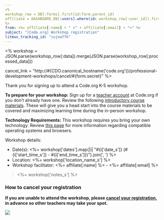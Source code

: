 ```yaml
---
<%
workshop_row = DB[:forms].first(id:form.parent_id)
affiliate = DASHBOARD_DB[:users].where(id: workshop_row[:user_id]).first
%>
from: <%= affiliate[:name] + " <" + affiliate[:email] + ">" %>
subject: "[Code.org] Workshop registration"
litmus_tracking_id: "iujowffk"
---
```


<%
  workshop = JSON.parse(workshop_row[:data]).merge(JSON.parse(workshop_row[:processed_data]))

  cancel_link = "http://#{CDO.canonical_hostname('code.org')}/professional-development-workshops/cancel/#{form.secret}"
%>

Thank you for signing up to attend a Code.org K-5 workshop.

**To prepare for your workshop:** Sign up for a [teacher account](http://learn.code.org/users/sign_up?user%5Buser_type%5D=teacher) at Code.org if you don’t already have one. Review the following [introductory course materials](http://code.org/educate/k5/introPD). These will give you a head start into the course materials to be covered and maximizing learning time during the in-person workshop.

**Technology Requirements:** This workshop requires you bring your own technology. Review [this page](https://support.code.org/hc/en-us/articles/202591743-What-kind-of-operating-system-and-browser-do-I-need-to-use-Code-org-s-online-learning-system-) for more information regarding compatible operating systems and browsers.

Workshop details:

- Date(s): <%= workshop['dates'].map{|i| "#{i['date_s']} (#{i['start_time_s']} - #{i['end_time_s']})"}.join(', ') %>
- Location: <%= workshop['location_name_s'] %>
- Workshop facilitator: <%= affiliate[:name] %> - <%= affiliate[:email] %>

> <%= workshop['notes_s'] %>

### How to cancel your registration
**If you are unable to attend the workshop, please [cancel your registration](<%= cancel_link %>), in advance so other teachers may take your spot.**

![](<%= tracking_pixel %>)
